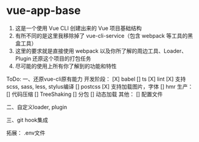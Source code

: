 # vue-app-base

1. 这是一个使用 Vue CLI 创建出来的 Vue 项目基础结构
2. 有所不同的是这里我移除掉了 vue-cli-service（包含 webpack 等工具的黑盒工具）
3. 这里的要求就是直接使用 webpack 以及你所了解的周边工具、Loader、Plugin 还原这个项目的打包任务
4. 尽可能的使用上所有你了解到的功能和特性


ToDo:
一、还原vue-cli原有能力
    开发阶段：
        [X] babel
        [] ts
        [X] lint
        [X] 支持scss, sass, less, stylus编译
        [] postcss
        [X] 支持加载图片，字体
        [] hmr
    生产：
        [] 代码压缩
        [] TreeShaking
        [] 分包
        [] 动态加载
    其他：
        [] 配置文件

二、自定义loader, plugin

三、git hook集成

拓展：
.env文件
